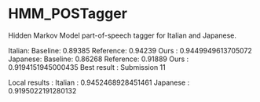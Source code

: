 # HMM_POSTagger

Hidden Markov Model part-of-speech tagger for Italian and Japanese.

Italian: Baseline: 0.89385 Reference: 0.94239 Ours : 0.9449949613705072
Japanese: Baseline: 0.86268 Reference: 0.91889 Ours : 0.9194151945000435
Best result : Submission 11

Local results :
Italian : 0.9452468928451461
Japanese : 0.9195022191280132